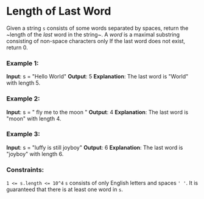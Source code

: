 # Length of Last Word

Given a string `s` consists of some words separated by spaces, return the ~length of the *last* word in the string~.
A *word* is a maximal substring consisting of non-space characters only
If the last word does not exist, return 0.

### Example 1:
**Input**: s = "Hello World"
**Output**: 5
**Explanation**: The last word is "World" with length 5.

### Example 2:
**Input**: s = "    fly me   to   the moon  "
**Output**: 4
**Explanation**: The last word is "moon" with length 4.

### Example 3:
**Input**: s = "luffy is still joyboy"
**Output**: 6
**Explanation**: The last word is "joyboy" with length 6.

### Constraints:
`1 <= s.length <= 10^4`
`s` consists of only English letters and spaces `' '`. It is guaranteed that there is at least one word in `s`.

